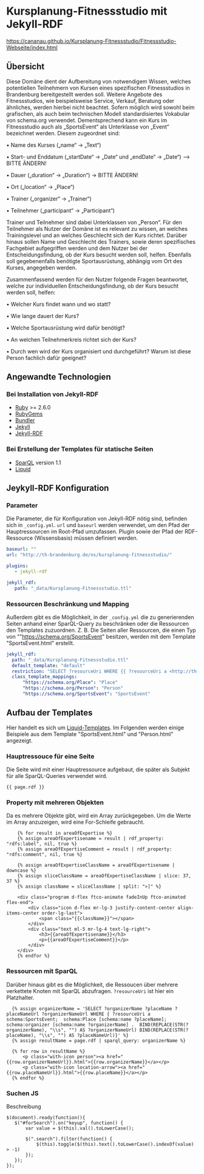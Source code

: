 # Kursplanung-Fitnessstudio mit Jekyll-RDF

https://cananau.github.io/Kursplanung-Fitnessstudio/Fitnessstudio-Webseite/index.html


## Übersicht

Diese Domäne dient der Aufbereitung von notwendigem Wissen, welches potentiellen Teilnehmern von Kursen eines spezifischen Fitnessstudios in Brandenburg bereitgestellt werden soll. Weitere Angebote des Fitnessstudios, wie beispielsweise Service, Verkauf, Beratung oder ähnliches, werden hierbei nicht beachtet. Sofern möglich wird sowohl beim grafischen, als auch beim technischen Modell standardisiertes Vokabular von schema.org verwendet.
Dementsprechend kann ein Kurs im Fitnessstudio auch als „SportsEvent“ als Unterklasse von „Event“ bezeichnet werden. Diesem zugeordnet sind:

•	Name des Kurses („name“ -> „Text“)

•	Start- und Enddatum („startDate“ -> „Date“ und „endDate“ -> „Date“) --> BITTE ÄNDERN!

•	Dauer („duration“ -> „Duration“) -> BITTE ÄNDERN!

•	Ort („location“ -> „Place“)

•	Trainer („organizer“ -> „Trainer“)

•	Teilnehmer („participant“ -> „Participant“)

Trainer und Teilnehmer sind dabei Unterklassen von „Person“. Für den Teilnehmer als Nutzer der Domäne ist es relevant zu wissen, an welches Trainingslevel und an welches Geschlecht sich der Kurs richtet. Darüber hinaus sollen Name und Geschlecht des Trainers, sowie deren spezifisches Fachgebiet aufgegriffen werden und dem Nutzer bei der Entscheidungsfindung, ob der Kurs besucht werden soll, helfen. Ebenfalls soll gegebenenfalls benötigte Sportausrüstung, abhängig vom Ort des Kurses, angegeben werden.

Zusammenfassend werden für den Nutzer folgende Fragen beantwortet, welche zur individuellen Entscheidungsfindung, ob der Kurs besucht werden soll, helfen:

•	Welcher Kurs findet wann und wo statt?

•	Wie lange dauert der Kurs?

•	Welche Sportausrüstung wird dafür benötigt?

•	An welchen Teilnehmerkreis richtet sich der Kurs?

•	Durch wen wird der Kurs organisiert und durchgeführt? Warum ist diese Person fachlich dafür geeignet?


## Angewandte Technologien

### Bei Installation von Jekyll-RDF

- [Ruby](https://www.ruby-lang.org/) >= 2.6.0
- [RubyGems](https://rubygems.org/)
- [Bundler](https://bundler.io/)
- [Jekyll](https://jekyllrb.com/)
- [Jekyll-RDF](https://github.com/white-gecko/JekyllRDF-Tutorial/)


### Bei Erstellung der Templates für statische Seiten

- [SparQL](https://www.w3.org/TR/sparql11-overview/) version 1.1
- [Liquid](https://shopify.github.io/liquid/)


## Jeykyll-RDF Konfiguration

### Parameter

Die Parameter, die für Konfiguration von Jekyll-RDF nötig sind, befinden sich in `_config.yml`. `url` und `baseurl` werden verwendet, um den Pfad der Hauptressourcen im Root-Pfad umzufassen. Plugin sowie der Pfad der RDF-Ressource (Wissensbasis) müssen definiert werden.

```yaml
baseurl: ""
url: "http://th-brandenburg.de/ns/kursplanung-fitnessstudio/"

plugins:
   - jekyll-rdf

jekyll_rdf:
   path: "_data/Kursplanung-Fitnessstudio.ttl"

```

### Ressourcen Beschränkung und Mapping

Außerdem gibt es die Möglichkeit, in der `_config.yml` die zu generierenden Seiten anhand einer SparQL-Query zu beschränken oder die Ressourcen den Templates zuzuordnen. Z. B. Die Seiten aller Ressourcen, die einen Typ von ""https://schema.org/SportsEvent" besitzen, werden mit dem Template "SportsEvent.html" erstellt.

```yaml
jekyll_rdf:
  path: "_data/Kursplanung-Fitnessstudio.ttl"
  default_template: "default"
  restriction: "SELECT ?resourceUri WHERE {{ ?resourceUri a <http://th-brandenburg.de/ns/kursplanung-fitnessstudio/Trainer> . } UNION { ?resourceUri a <https://schema.org/Place> . } UNION { ?resourceUri a <https://schema.org/SportsEvent> . }}"
  class_template_mappings:
      "https://schema.org/Place": "Place"
      "https://schema.org/Person": "Person"
      "https://schema.org/SportsEvent": "SportsEvent"
```

## Aufbau der Templates

Hier handelt es sich um [Liquid-Templates](https://shopify.github.io/liquid/). Im Folgenden werden einige Beispiele aus dem Template "SportsEvent.html" und "Person.html" angezeigt.

### Hauptressouce für eine Seite

Die Seite wird mit einer Hauptressource aufgebaut, die später als Subjekt für alle SparQL-Queries verwendet wird.

    {{ page.rdf }}


### Property mit mehreren Objekten

Da es mehrere Objekte gibt, wird ein Array zurückgegeben. Um die Werte im Array anzuzeigen, wird eine For-Schleife gebraucht.
```
	{% for result in areaOfExpertise %}
	{% assign areaOfExpertisename = result | rdf_property: "rdfs:label", nil, true %}
	{% assign areaOfExpertiseComment = result | rdf_property: "rdfs:comment", nil, true %}

	{% assign areaOfExpertiseClassName = areaOfExpertisename | downcase %}
	{% assign sliceClassName = areaOfExpertiseClassName | slice: 37, 37 %}
	{% assign className = sliceClassName | split: ">]" %}

	<div class="program d-flex ftco-animate fadeInUp ftco-animated flex-end">
		<div class="icon d-flex mr-lg-3 justify-content-center align-items-center order-lg-last">
			<span class="{{className}}"></span>
		</div>
		<div class="text ml-5 mr-lg-4 text-lg-right">
			<h3>{{areaOfExpertisename}}</h3>
			<p>{{areaOfExpertiseComment}}</p>
		</div>
	</div>
	{% endfor %}
```

### Ressourcen mit SparQL

Darüber hinaus gibt es die Möglichkeit, die Ressoucen über mehrere verkettete Knoten mit SparQL abzufragen. `?resourceUri` ist hier ein Platzhalter.

```
  {% assign organizerName = 'SELECT ?organizerName ?placeName ?placeNameUrl ?organizerNameUrl WHERE { ?resourceUri a schema:SportsEvent;  schema:Place [schema:name ?placeName]; schema:organizer [schema:name ?organizerName] .  BIND(REPLACE(STR(?organizerName), "\\s", "") AS ?organizerNameUrl) BIND(REPLACE(STR(?placeName), "\\s", "") AS ?placeNameUrl)}' %}
  {% assign resultName = page.rdf | sparql_query: organizerName %}

  {% for row in resultName %}
      <p class="with-icon person"><a href="{{row.organizerNameUrl}}.html">{{row.organizerName}}</a></p>
      <p class="with-icon location-arrow"><a href="{{row.placeNameUrl}}.html">{{row.placeName}}</a></p>
  {% endfor %}
```

### Suchen JS

Beschreibung
 
 ```
$(document).ready(function(){
    $("#forSearch").on("keyup", function() {
        var value = $(this).val().toLowerCase();

        $(".search").filter(function() {
            $(this).toggle($(this).text().toLowerCase().indexOf(value) > -1)
        });
    });
});
```
